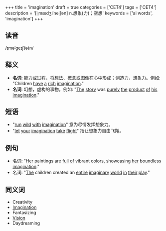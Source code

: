 +++
title = 'imagination'
draft = true
categories = ['CET4']
tags = ['CET4']
description = '[iˌmædʒiˈnei∫ən] n.想象(力)；空想'
keywords = ['ai words', 'imagination']
+++

## 读音
/ɪməˈgeɪʃ(ə)n/

## 释义
- **名词**: 能力或过程，将想法、概念或图像在心中形成；创造力，想象力。例如: "Children [have](/post/have/) [a](/post/a/) [rich](/post/rich/) [imagination](/post/imagination/)."
- **名词**: 幻想，虚构的事物。例如: "[The](/post/the/) [story](/post/story/) was [purely](/post/purely/) [the](/post/the/) [product](/post/product/) [of](/post/of/) [his](/post/his/) [imagination](/post/imagination/)."

## 短语
- "[run](/post/run/) [wild](/post/wild/) [with](/post/with/) [imagination](/post/imagination/)" 意为尽情发挥想象力。
- "[let](/post/let/) [your](/post/your/) [imagination](/post/imagination/) [take](/post/take/) [flight](/post/flight/)" 指让想象力自由飞翔。

## 例句
- 名词: "[Her](/post/her/) paintings are [full](/post/full/) [of](/post/of/) vibrant colors, showcasing [her](/post/her/) boundless [imagination](/post/imagination/)."
- 名词: "[The](/post/the/) children created an [entire](/post/entire/) [imaginary](/post/imaginary/) [world](/post/world/) [in](/post/in/) [their](/post/their/) [play](/post/play/)."

## 同义词
- Creativity
- [Imagination](/post/imagination/)
- Fantasizing
- [Vision](/post/vision/)
- Daydreaming
